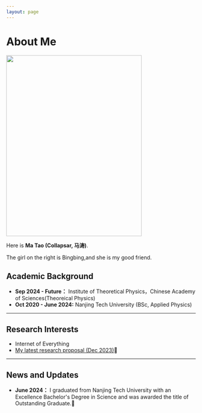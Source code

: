 ```yaml
---
layout: page
---
```


# About Me

 <img src="https://collapsar0615.github.io/images/wangbb.jpg" class="floatpic" width="360" height="480">

Here is **Ma Tao (Collapsar, 马涛)**.

The girl on the right is Bingbing,and she is my good friend.





## Academic Background

- **Sep 2024 - Future：** Institute of Theoretical Physics，Chinese Academy of Sciences(Theoreical Physics)
- **Oct 2020 - June 2024:** Nanjing Tech University (BSc, Applied Physics)


---

## Research Interests

- Internet of Everything
- [My latest research proposal (Dec 2023)](https://caihanlin.com/file/proposal-2023.pdf)🔗



---

## News and Updates


- **June 2024：** I graduated from Nanjing Tech University with an Excellence Bachelor's Degree in Science and was awarded the title of Outstanding Graduate.🎉



